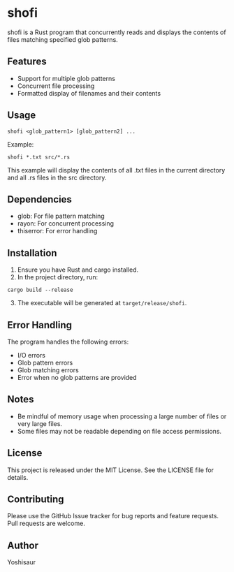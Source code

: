 # shofi

shofi is a Rust program that concurrently reads and displays the contents of files matching specified glob patterns.

## Features

- Support for multiple glob patterns
- Concurrent file processing
- Formatted display of filenames and their contents

## Usage

```
shofi <glob_pattern1> [glob_pattern2] ...
```

Example:
```
shofi *.txt src/*.rs
```

This example will display the contents of all .txt files in the current directory and all .rs files in the src directory.

## Dependencies

- glob: For file pattern matching
- rayon: For concurrent processing
- thiserror: For error handling

## Installation

1. Ensure you have Rust and cargo installed.
2. In the project directory, run:

```
cargo build --release
```

3. The executable will be generated at `target/release/shofi`.

## Error Handling

The program handles the following errors:

- I/O errors
- Glob pattern errors
- Glob matching errors
- Error when no glob patterns are provided

## Notes

- Be mindful of memory usage when processing a large number of files or very large files.
- Some files may not be readable depending on file access permissions.

## License

This project is released under the MIT License. See the LICENSE file for details.

## Contributing

Please use the GitHub Issue tracker for bug reports and feature requests. Pull requests are welcome.

## Author

Yoshisaur
